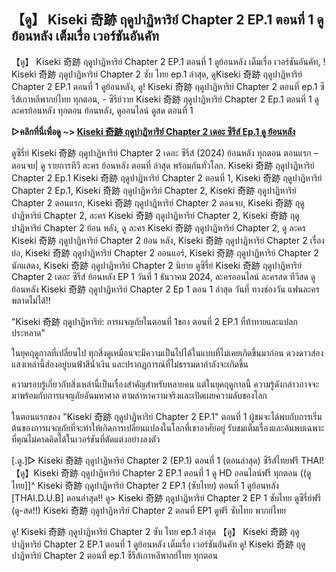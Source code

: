## 【ดู】 Kiseki 奇跡 ฤดูปาฏิหาริย์ Chapter 2 EP.1 ตอนที่ 1 ดูย้อนหลัง เต็มเรื่อ เวอร์ชันอันคัท

【ดู】 Kiseki 奇跡 ฤดูปาฏิหาริย์ Chapter 2 EP.1 ตอนที่ 1 ดูย้อนหลัง เต็มเรื่อ เวอร์ชันอันคัท, ! Kiseki 奇跡 ฤดูปาฏิหาริย์ Chapter 2 ซับ ไทย ep.1 ล่าสุด, ดูKiseki 奇跡 ฤดูปาฏิหาริย์ Chapter 2 EP.1 ตอนที่ 1 ดูย้อนหลัง, ดู! Kiseki 奇跡 ฤดูปาฏิหาริย์ Chapter 2 ตอนที่ ep.1 ซีรีส์เกาหลีพากย์ไทย ทุกตอน, - ซีรีย์วาย Kiseki 奇跡 ฤดูปาฏิหาริย์ Chapter 2 Ep.1 ตอนที่ 1 ดูละครย้อนหลัง ทุกตอน ย้อนหลัง, ดูออนไลน์ ดูสด ตอนที่ 1


**▷คลิกที่นี่เพื่อดู ~> [Kiseki 奇跡 ฤดูปาฏิหาริย์ Chapter 2 เดอะ ซีรีส์ Ep.1 ดู ย้อนหลัง](https://top.flixmax.stream/th/tv/239386-2-1/episode-1)**


ดูซีรี่ย์ Kiseki 奇跡 ฤดูปาฏิหาริย์ Chapter 2 เดอะ ซีรีส์ (2024) ย้อนหลัง ทุกตอน ตอนแรก – ตอนจบ| ดู รายการทีวี ละคร ย้อนหลัง ตอนที่ ล่าสุด พร้อมกันทั่วโลก. Kiseki 奇跡 ฤดูปาฏิหาริย์ Chapter 2 Ep.1 Kiseki 奇跡 ฤดูปาฏิหาริย์ Chapter 2 ตอนที่ 1, Kiseki 奇跡 ฤดูปาฏิหาริย์ Chapter 2 Ep.1, Kiseki 奇跡 ฤดูปาฏิหาริย์ Chapter 2, Kiseki 奇跡 ฤดูปาฏิหาริย์ Chapter 2 ตอนแรก, Kiseki 奇跡 ฤดูปาฏิหาริย์ Chapter 2 ตอนจบ, Kiseki 奇跡 ฤดูปาฏิหาริย์ Chapter 2, ละคร Kiseki 奇跡 ฤดูปาฏิหาริย์ Chapter 2, Kiseki 奇跡 ฤดูปาฏิหาริย์ Chapter 2 ย้อน หลัง, ดู ละคร Kiseki 奇跡 ฤดูปาฏิหาริย์ Chapter 2, ดู ละคร Kiseki 奇跡 ฤดูปาฏิหาริย์ Chapter 2 ย้อน หลัง, Kiseki 奇跡 ฤดูปาฏิหาริย์ Chapter 2 เรื่องย่อ, Kiseki 奇跡 ฤดูปาฏิหาริย์ Chapter 2 ออนแอร์, Kiseki 奇跡 ฤดูปาฏิหาริย์ Chapter 2 นักแสดง, Kiseki 奇跡 ฤดูปาฏิหาริย์ Chapter 2 นิยาย ดูซีรี่ย์ Kiseki 奇跡 ฤดูปาฏิหาริย์ Chapter 2 เดอะ ซีรีส์ ย้อนหลัง EP 1 วันที่ 1 ธันวาคม 2024, ละครออนไลน์ ละครสด ทีวีสด ดูย้อนหลัง Kiseki 奇跡 ฤดูปาฏิหาริย์ Chapter 2 Ep 1 ตอน 1 ล่าสุด วันที่ ทางช่องวัน แฟนละครพลาดไม่ได้!!


"Kiseki 奇跡 ฤดูปาฏิหาริย์: การผจญภัยในตอนที่ 1ของ ตอนที่ 2 EP.1 ที่ท้าทายและแปลกประหลาด"

ในยุคฤดูกาลที่เปลี่ยนไป ทุกสิ่งดูเหมือนจะมีความเป็นไปได้ในแบบที่ไม่เคยเกิดขึ้นมาก่อน ดวงดาวส่องแสงเหล่านี้ส่องอยู่บนฟ้าสีน้ำเงิน และปรากฏการณ์ที่ไม่ธรรมดากำลังจะเกิดขึ้น

ความรอบรู้เกี่ยวกับสิ่งเหล่านี้เป็นเรื่องสำคัญสำหรับหลายคน แต่ในยุคฤดูกาลนี้ ความรู้ดังกล่าวอาจจะมาพร้อมกับการผจญภัยอันมหาศาล ตามล่าหาความจริงและเปิดเผยความลับของโลก

ในตอนแรกของ "Kiseki 奇跡 ฤดูปาฏิหาริย์ Chapter 2 EP.1" ตอนที่ 1 ผู้ชมจะได้พบกับการเริ่มต้นของการผจญภัยที่จะทำให้เกิดการเปลี่ยนแปลงในโลกที่เขาอาศัยอยู่ รับชมเต็มเรื่องและค้นพบเฉพาะที่คุณไม่คาดคิดได้ในเวอร์ชันที่ตัดแต่งอย่างลงตัว

[.ดู.]▷ Kiseki 奇跡 ฤดูปาฏิหาริย์ Chapter 2 (EP.1) ตอนที่ 1 (ตอนล่าสุด) ซีรีส์ไทยฟรี THAI!
【ดู】Kiseki 奇跡 ฤดูปาฏิหาริย์ Chapter 2 EP.1 ตอนที่ 1 ดู HD ออนไลน์ฟรี ทุกตอน
((ดูไทย]]^ Kiseki 奇跡 ฤดูปาฏิหาริย์ Chapter 2 EP.1 (ซับไทย) ตอนที่ 1 ดูย้อนหลัง [THAI.D.U.B] ตอนล่าสุด!!
ดู> Kiseki 奇跡 ฤดูปาฏิหาริย์ Chapter 2 EP 1 ซับไทย ดูซีรี่ย์ฟรี
(ดู-สด!!) Kiseki 奇跡 ฤดูปาฏิหาริย์ Chapter 2 ตอนที่ EP1 ดูฟรี ซับไทย พากย์ไทย

ดู! Kiseki 奇跡 ฤดูปาฏิหาริย์ Chapter 2 ซับ ไทย ep.1 ล่าสุด
【ดู】 Kiseki 奇跡 ฤดูปาฏิหาริย์ Chapter 2 EP.1 ตอนที่ 1 ดูย้อนหลัง เต็มเรื่อ เวอร์ชันอันคัท
ดู! Kiseki 奇跡 ฤดูปาฏิหาริย์ Chapter 2 ตอนที่ ep.1 ซีรีส์เกาหลีพากย์ไทย ทุกตอน
